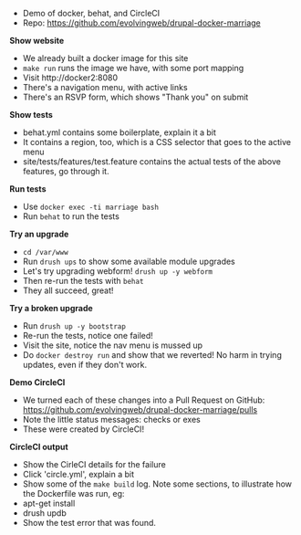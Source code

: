 * Demo of docker, behat, and CircleCI
* Repo: https://github.com/evolvingweb/drupal-docker-marriage

**Show website**

* We already built a docker image for this site
* ```make run``` runs the image we have, with some port mapping
* Visit http://docker2:8080
* There's a navigation menu, with active links
* There's an RSVP form, which shows "Thank you" on submit

**Show tests**

* behat.yml contains some boilerplate, explain it a bit
* It contains a region, too, which is a CSS selector that goes to the active menu
* site/tests/features/test.feature contains the actual tests of the above features, go through it.

**Run tests**

* Use ```docker exec -ti marriage bash```
* Run ```behat``` to run the tests

**Try an upgrade**

* ```cd /var/www```
* Run ```drush ups``` to show some available module upgrades
* Let's try upgrading webform! ```drush up -y webform```
* Then re-run the tests with ```behat```
* They all succeed, great!

**Try a broken upgrade**

* Run ```drush up -y bootstrap```
* Re-run the tests, notice one failed!
* Visit the site, notice the nav menu is mussed up
* Do ```docker destroy run``` and show that we reverted! No harm in trying updates, even if they don't work.

**Demo CircleCI**

* We turned each of these changes into a Pull Request on GitHub: https://github.com/evolvingweb/drupal-docker-marriage/pulls
* Note the little status messages: checks or exes
* These were created by CircleCI!

**CircleCI output**

* Show the CirleCI details for the failure
* Click 'circle.yml', explain a bit
* Show some of the ```make build``` log. Note some sections, to illustrate how the Dockerfile was run, eg:
 * apt-get install
 * drush updb
* Show the test error that was found.
 

